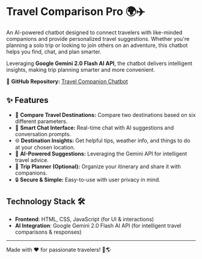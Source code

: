 # Travel Comparison Pro 🌍✈️

An AI-powered chatbot designed to connect travelers with like-minded companions and provide personalized travel suggestions. Whether you're planning a solo trip or looking to join others on an adventure, this chatbot helps you find, chat, and plan smarter.

Leveraging **Google Gemini 2.0 Flash AI API**, the chatbot delivers intelligent insights, making trip planning smarter and more convenient.

🔗 **GitHub Repository:** [Travel Companion Chatbot](https://github.com/raj-ranjan-70/Travel-Comparison-Pro)

## ✨ Features

- 🧳 **Compare Travel Destinations:** Compare two destinations based on six different parameters.
- 💬 **Smart Chat Interface:** Real-time chat with AI suggestions and conversation prompts.
- 🌐 **Destination Insights:** Get helpful tips, weather info, and things to do at your chosen location.
- 🧠 **AI-Powered Suggestions:** Leveraging the Gemini API for intelligent travel advice.
- 📆 **Trip Planner (Optional):** Organize your itinerary and share it with companions.
- 🔒 **Secure & Simple:** Easy-to-use with user privacy in mind.


## Technology Stack 🛠️
- **Frontend**: HTML, CSS, JavaScript (for UI & interactions)
- **AI Integration**: Google Gemini 2.0 Flash AI API (for intelligent travel comparisons & responses)

---

Made with ❤️ for passionate travelers! 🚀🌎

